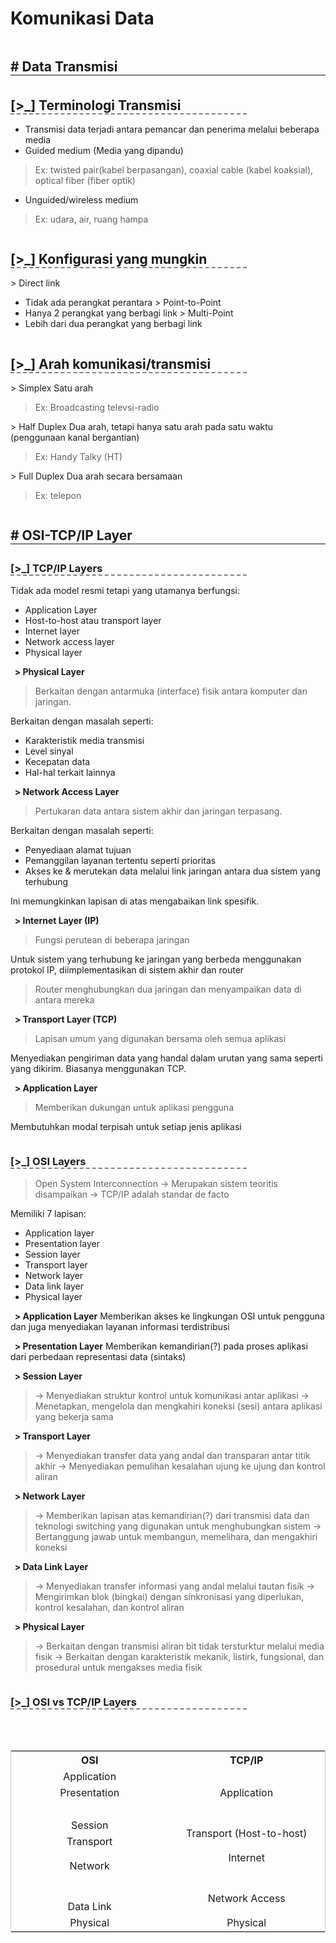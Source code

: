 <h1 style="font-size: 28px"> Komunikasi Data </h1>

<h2 style="margin-bottom: 5px; border-bottom: 2px solid grey; display: inline-block; width: 100%"># Data Transmisi</h2>

<h2 style="margin-bottom: 1px; border-bottom: 2px dashed grey; display: inline-block; width: 75%">[>_] Terminologi Transmisi</h2>

- Transmisi data terjadi antara pemancar dan penerima melalui beberapa media
- Guided medium (Media yang dipandu)
>	Ex: twisted pair(kabel berpasangan), coaxial cable (kabel koaksial), optical fiber (fiber optik)
- Unguided/wireless medium
>	Ex: udara, air, ruang hampa

<h2 style="margin-bottom: 1px; border-bottom: 2px dashed grey; display: inline-block; width: 75%">[>_] Konfigurasi yang mungkin</h2>

\> Direct link
- Tidak ada perangkat perantara
\> Point-to-Point
- Hanya 2 perangkat yang berbagi link
\> Multi-Point
- Lebih dari dua perangkat yang berbagi link

<h2 style="margin-bottom: 1px; border-bottom: 2px dashed grey; display: inline-block; width: 75%">[>_] Arah komunikasi/transmisi</h2>

\> Simplex
Satu arah
>	Ex: Broadcasting televsi-radio

\> Half Duplex
Dua arah, tetapi hanya satu arah pada satu waktu (penggunaan kanal bergantian)
>	Ex: Handy Talky (HT)

\> Full Duplex
Dua arah secara bersamaan
>	Ex: telepon

<h2 style="margin-bottom: 5px; border-bottom: 2px solid grey; display: inline-block; width: 100%"># OSI-TCP/IP Layer</h2>

<h3 style="margin-bottom: 1px; border-bottom: 2px dashed grey; display: inline-block; width: 75%">[>_] TCP/IP Layers</h3>

Tidak ada model resmi tetapi yang utamanya berfungsi:
- Application Layer
- Host-to-host atau transport layer
- Internet layer
- Network access layer
- Physical layer

<b> &nbsp; > Physical Layer</b>
>	Berkaitan dengan antarmuka (interface) fisik antara komputer dan jaringan.

Berkaitan dengan masalah seperti:
- Karakteristik media transmisi
- Level sinyal
- Kecepatan data
- Hal-hal terkait lainnya

<b> &nbsp; > Network Access Layer</b>
>	Pertukaran data antara sistem akhir dan jaringan terpasang.

Berkaitan dengan masalah seperti:
- Penyediaan alamat tujuan
- Pemanggilan layanan tertentu seperti prioritas
- Akses ke & merutekan data melalui link jaringan antara dua sistem yang terhubung

Ini memungkinkan lapisan di atas mengabaikan link spesifik.

<b> &nbsp; > Internet Layer (IP)</b>
>	Fungsi perutean di beberapa jaringan 

Untuk sistem yang terhubung ke jaringan yang berbeda menggunakan protokol IP, diimplementasikan di sistem akhir dan router
>	Router menghubungkan dua jaringan dan menyampaikan data di antara mereka

<b> &nbsp; > Transport Layer (TCP)</b>
>	Lapisan umum yang digunakan bersama oleh semua aplikasi

Menyediakan pengiriman data yang handal dalam urutan yang sama seperti yang dikirim. Biasanya menggunakan TCP.

<b> &nbsp; > Application Layer</b>
>	Memberikan dukungan untuk aplikasi pengguna

Membutuhkan modal terpisah untuk setiap jenis aplikasi

<h3 style="margin-bottom: 1px; border-bottom: 2px dashed grey; display: inline-block; width: 75%">[>_] OSI Layers</h3>

>	Open System Interconnection
>	-> Merupakan sistem teoritis disampaikan
>	-> TCP/IP adalah standar de facto

Memiliki 7 lapisan:
- Application layer
- Presentation layer
- Session layer
- Transport layer
- Network layer
- Data link layer
- Physical layer

<b> &nbsp; > Application Layer</b>
Memberikan akses ke lingkungan OSI untuk pengguna dan juga menyediakan layanan informasi terdistribusi

<b> &nbsp; > Presentation Layer</b>
Memberikan kemandirian(?) pada proses aplikasi dari perbedaan representasi data (sintaks)

<b> &nbsp; > Session Layer</b>
>	-> Menyediakan struktur kontrol untuk komunikasi antar aplikasi
>	-> Menetapkan, mengelola dan mengkahiri koneksi (sesi) antara aplikasi yang bekerja sama

<b> &nbsp; > Transport Layer</b>
>	-> Menyediakan transfer data yang andal dan transparan antar titik akhir
>	-> Menyediakan pemulihan kesalahan ujung ke ujung dan kontrol aliran

<b> &nbsp; > Network Layer</b>
>	-> Memberikan lapisan atas kemandirian(?) dari transmisi data dan teknologi switching yang digunakan untuk menghubungkan sistem
>	-> Bertanggung jawab untuk membangun, memelihara, dan mengakhiri koneksi

<b> &nbsp; > Data Link Layer</b>
>	-> Menyediakan transfer informasi yang andal melalui tautan fisik
>	-> Mengirimkan blok (bingkai) dengan sinkronisasi yang diperlukan, kontrol kesalahan, dan kontrol aliran

<b> &nbsp; > Physical Layer</b>
>	-> Berkaitan dengan transmisi aliran bit tidak tersturktur melalui media fisik
>	-> Berkaitan dengan karakteristik mekanik, listirk, fungsional, dan prosedural untuk mengakses media fisik

<h3 style="margin-bottom: 1px; border-bottom: 2px dashed grey; display: inline-block; width: 75%">[>_] OSI vs TCP/IP Layers</h3>

<br></br>

<center>
<table style="border: 1px solid lightgray;">
	<tr>
		<th width="250px" align="center">OSI</th>
		<th width="250px" align="center">TCP/IP</th>
	</tr>
    <tr>
	    <td align="center">Application</td>
        <td align="center" rowspan="3">Application</td>
    </tr>
    <tr>
        <td align="center">Presentation</td>
    </tr>
    <tr>
	    <td align="center"> &nbsp; </td>
    </tr>
    <tr>
	    <td align="center">Session</td>
	    <td align="center" rowspan="2">Transport (Host-to-host)</td>
    </tr>
    <tr>
	    <td align="center">Transport</td>
    </tr>
    <tr>
	    <td align="center" rowspan="2">Network</td>
	    <td align="center">Internet</td>
    </tr>
    <tr>
	    <td align="center"> &nbsp; </td>
    </tr>
    <tr>
	    <td align="center"> &nbsp; </td>
		<td align="center" rowspan="2">Network Access</td>
    </tr>
    <tr>
	    <td align="center">Data Link</td>
    </tr>
    <tr>
	    <td align="center">Physical</td>
	    <td align="center">Physical</td>
    </tr>
</table>
</center>

<!--

<h3 style="margin-bottom: 1px; border-bottom: 2px dashed grey; display: inline-block; width: 75%">[>_] Model Komunikasi</h3>



<h3 style="margin-bottom: 1px; border-bottom: 2px dashed grey; display: inline-block; width: 75%">[>_] Teknik Pengkodean Sinyal</h3>


<b> &nbsp; > Manchester Diferensial</b>
--> 